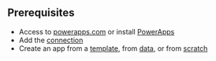 ## Prerequisites
* Access to [powerapps.com](https://web.powerapps.com) or install [PowerApps](http://aka.ms/powerappsinstall)
* Add the [connection](../maker/add-manage-connections.md)
* Create an app from a [template](../get-started-test-drive.md), from [data](../get-started-create-from-data.md), or from [scratch](../get-started-create-from-blank.md)

